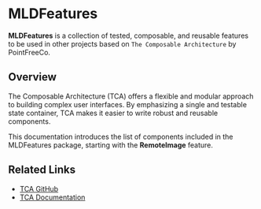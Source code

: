 # MLDFeatures

**MLDFeatures** is a collection of tested, composable, and reusable features to be used in other projects based on `The Composable Architecture` by PointFreeCo.

## Overview

The Composable Architecture (TCA) offers a flexible and modular approach to building complex user interfaces. By emphasizing a single and testable state container, TCA makes it easier to write robust and reusable components.

This documentation introduces the list of components included in the MLDFeatures package, starting with the **RemoteImage** feature.

## Related Links

- [TCA GitHub](https://github.com/pointfreeco/swift-composable-architecture)
- [TCA Documentation](https://github.com/pointfreeco/swift-composable-architecture#documentation)
